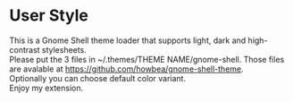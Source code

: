 # User Style    
This is a Gnome Shell theme loader that supports light, dark and high-contrast stylesheets.         
Please put the 3 files in ~/.themes/THEME NAME/gnome-shell. Those files are avalable at https://github.com/howbea/gnome-shell-theme.    
Optionally you can choose default color variant.    
Enjoy my extension.
